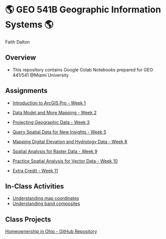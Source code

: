 # :earth_americas: GEO 541B Geographic Information Systems :earth_americas:

Faith Dalton

## Overview
- This repository contains Google Colab Notebooks prepared for GEO 441/541 @Miami University

## Assignments

- [Introduction to ArcGIS Pro - Week 1](Weekly_Assignments/introduction_to_arcgis_pro_gui.ipynb)
  
- [Data Model and More Mapping - Week 2](Weekly_Assignments/data_model_and_more_mapping.ipynb)

- [Projecting Geographic Data - Week 3](Weekly_Assignments/projecting_geographic_data.ipynb)

- [Query Spatial Data for New Insights - Week 5](Weekly_Assignments/query_spatial_data_for_new_insights.ipynb)

- [Mapping Digital Elevation and Hydrology Data - Week 8](Weekly_Assignments/Mapping_digital_elevation_and_hydrology_data.ipynb)

- [Spatial Analysis for Raster Data - Week 9](https://github.com/F-Dalton34/gis-project-portfolio-geo541b/blob/main/Weekly_Assignments/Raster%20Data.ipynb) 

- [Practice Spatial Analysis for Vector Data - Week 10](https://github.com/F-Dalton34/gis-project-portfolio-geo541b/blob/main/Spatial_Analysis/Practice_SA_for_vector_data.ipynb)

- [Extra Credit - Week 11](https://github.com/F-Dalton34/gis-project-portfolio-geo541b/blob/main/Weekly_Assignments/Week_11.ipynb)

## In-Class Activities

- [Understanding map coordinates](ICA/Understanding_Coordinates.ipynb)
- [Understanding band composites](ICA/understand_band_composite.ipynb)

## Class Projects
[Homeownership in Ohio - GitHub Repository](https://github.com/F-Dalton34/Ohio_Home_Ownership) 
